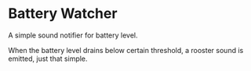 # Battery Watcher
A simple sound notifier for battery level.

When the battery level drains below certain threshold, a rooster sound is emitted, just that simple.


